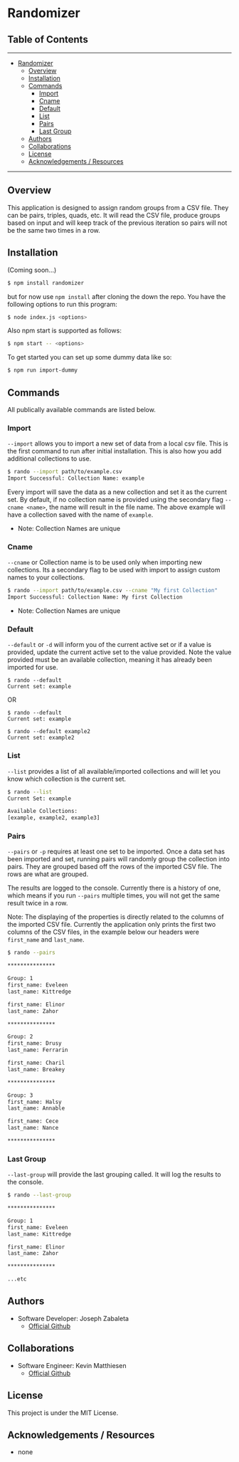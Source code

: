 # Randomizer

## Table of Contents
---
- [Randomizer](#randomizer)
    - [Overview](#overview)
    - [Installation](#installation)
    - [Commands](#commands)
        - [Import](#import)
        - [Cname](#cname)
        - [Default](#default)
        - [List](#list)
        - [Pairs](#pairs)
        - [Last Group](#last-group)
    - [Authors](#authors)
    - [Collaborations](#collaborations)
    - [License](#license)
    - [Acknowledgements / Resources](#acknowledgements-/-resources)
---

## Overview
This application is designed to assign random groups from a CSV file. They can be pairs, triples, quads, etc. It will read the CSV file, produce groups based on input and will keep track of the previous iteration so pairs will not be the same two times in a row.


## Installation
(Coming soon...)
```bash
$ npm install randomizer
```
but for now use `npm install` after cloning the down the repo. You have the following options to run this program:
```bash
$ node index.js <options>
```
Also npm start is supported as follows:
```bash
$ npm start -- <options>
```

To get started you can set up some dummy data like so:
```bash
$ npm run import-dummy
```

## Commands
All publically available commands are listed below.


### Import
`--import` allows you to import a new set of data from a local csv file. This is the first command to run after initial installation. This is also how you add additional collections to use.

```bash
$ rando --import path/to/example.csv
Import Successful: Collection Name: example
```

Every import will save the data as a new collection and set it as the current set. By default, if no collection name is provided using the secondary flag `--cname <name>`, the name will result in the file name. The above example will have a collection saved with the name of `example`.
- Note: Collection Names are unique


### Cname
`--cname` or Collection name is to be used only when importing new collections. Its a secondary flag to be used with import to assign custom names to your collections.

```bash
$ rando --import path/to/example.csv --cname "My first Collection"
Import Successful: Collection Name: My first Collection
```
- Note: Collection Names are unique

### Default
`--default` or `-d` will inform you of the current active set or if a value is provided, update the current active set to the value provided. Note the value provided must be an available collection, meaning it has already been imported for use.
```
$ rando --default
Current set: example
```
OR
```
$ rando --default
Current set: example

$ rando --default example2
Current set: example2
```

### List
`--list` provides a list of all available/imported collections and will let you know which collection is the current set.
```bash
$ rando --list
Current Set: example

Available Collections:
[example, example2, example3]
```

### Pairs
`--pairs` or `-p` requires at least one set to be imported. Once a data set has been imported and set, running pairs will randomly group the collection into pairs. They are grouped based off the rows of the imported CSV file. The rows are what are grouped.

The results are logged to the console. Currently there is a history of one, which means if you run `--pairs` multiple times, you will not get the same result twice in a row.

Note: The displaying of the properties is directly related to the columns of the imported CSV file. Currently the application only prints the first two columns of the CSV files, in the example below our headers were `first_name` and `last_name`.

```bash
$ rando --pairs

***************

Group: 1
first_name: Eveleen
last_name: Kittredge

first_name: Elinor
last_name: Zahor

***************

Group: 2
first_name: Drusy
last_name: Ferrarin

first_name: Charil
last_name: Breakey

***************

Group: 3
first_name: Halsy
last_name: Annable

first_name: Cece
last_name: Nance

***************
```

### Last Group
`--last-group` will provide the last grouping called. It will log the results to the console.
```bash
$ rando --last-group

***************

Group: 1
first_name: Eveleen
last_name: Kittredge

first_name: Elinor
last_name: Zahor

***************

...etc
```


## Authors
- Software Developer: Joseph Zabaleta
    - [Official Github](https://github.com/joseph-zabaleta)


## Collaborations
- Software Engineer: Kevin Matthiesen
    - [Official Github](https://github.com/kmatthiesen)

## License
This project is under the MIT License.


## Acknowledgements / Resources
- none
